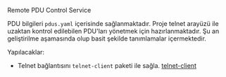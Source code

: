 Remote PDU Control Service

PDU bilgileri `pdus.yaml` içerisinde sağlanmaktadır. Proje telnet arayüzü ile uzaktan kontrol edilebilen PDU'ları yönetmek için hazırlanmaktadır. Şu an geliştirilme aşamasında olup basit şekilde tanımlamalar içermektedir.

Yapılacaklar:
- Telnet bağlantısını `telnet-client` paketi ile sağla. [telnet-client](https://github.com/mkozjak/node-telnet-client)